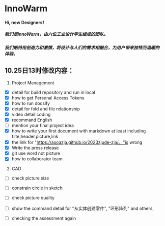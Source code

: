 # InnoWarm

#### Hi, new Designers! 
##### 我们是**InnoWarm**，由六位工业设计学生组成的团队。
##### 我们期待用创造力和激情，将设计与人们的需求相融合，为用户带来**独特而温暖**的体验。

## 10.25日13时修改内容：
1. Project Management
- [x] detail for build repository and run in local
- [x] how to get Personal Access Tokens
- [x] how to run docsify
- [x] detail for fold and file relationship
- [x] video detail coding
- [x] recommand Engilsh
- [ ] mention your final project idea
- [x] how to write your first document with markdown at least including tilte,header,picture,link
- [x] the link for "https://aooazja.github.io/2023zjude-zja/。"is wrong
- [x] Write the press release
- [x] git use word not picture
- [x] how to collaborator team

2. CAD
- [ ] check picture size 
- [ ] constrain circle in sketch
- [ ] check picture quality 
- [ ] show the command detail for "从实体创建零件", "环形阵列" and others,
- [ ] checking the assessment again



